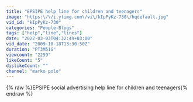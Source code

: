 ```yaml
---
title: "EPSIPE help line for children and teenagers"
image: "https:\/\/i.ytimg.com\/vi\/kIpPyKz-730\/hqdefault.jpg"
vid_id: "kIpPyKz-730"
categories: "People-Blogs"
tags: ["help","line","lines"]
date: "2022-03-03T04:32:49+03:00"
vid_date: "2009-10-18T13:30:50Z"
duration: "PT3M51S"
viewcount: "2259"
likeCount: "5"
dislikeCount: ""
channel: "marko polo"
---
```

{% raw %}EPSIPE social advertising help line for children and teenagers{% endraw %}

